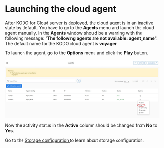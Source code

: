 # Launching the cloud agent

After KODO for Cloud server is deployed, the cloud agent is in an inactive state by default. You have to go to the **Agents** menu and launch the cloud agent manually. In the **Agents** window should be a warning with the following message: "**The following agents are not available: agent\_name**". The default name for the KODO cloud agent is **voyager**.

To launch the agent, go to the **Options** menu and click the **Play** button.

![](../../.gitbook/assets/agent-01.png)

Now the activity status in the **Active** column should be changed from **No** to **Yes**. 

Go to the [Storage configuration ](https://storware.gitbook.io/kodo-for-cloud-office365/deployment/initial-configuration/storage-configuration)to learn about storage configuration.


